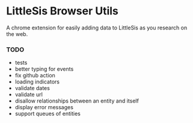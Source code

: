 # LittleSis Browser Utils

A chrome extension for easily adding data to LittleSis as you research on the web.

### TODO

- tests
- better typing for events
- fix github action
- loading indicators
- validate dates
- validate url
- disallow relationships between an entity and itself
- display error messages
- support queues of entities

